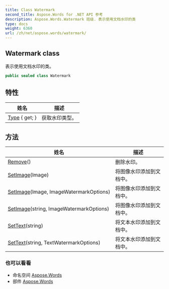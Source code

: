 ```yaml
---
title: Class Watermark
second_title: Aspose.Words for .NET API 参考
description: Aspose.Words.Watermark 班级. 表示使用文档水印的类
type: docs
weight: 6360
url: /zh/net/aspose.words/watermark/
---
```

## Watermark class

表示使用文档水印的类。

```csharp
public sealed class Watermark
```

## 特性

| 姓名 | 描述 |
| --- | --- |
| [Type](../../aspose.words/watermark/type/) { get; } | 获取水印类型。 |

## 方法

| 姓名 | 描述 |
| --- | --- |
| [Remove](../../aspose.words/watermark/remove/)() | 删除水印。 |
| [SetImage](../../aspose.words/watermark/setimage/#setimage)(Image) | 将图像水印添加到文档中。 |
| [SetImage](../../aspose.words/watermark/setimage/#setimage_1)(Image, ImageWatermarkOptions) | 将图像水印添加到文档中。 |
| [SetImage](../../aspose.words/watermark/setimage/#setimage_2)(string, ImageWatermarkOptions) | 将图像水印添加到文档中。 |
| [SetText](../../aspose.words/watermark/settext/#settext)(string) | 将文本水印添加到文档中。 |
| [SetText](../../aspose.words/watermark/settext/#settext_1)(string, TextWatermarkOptions) | 将文本水印添加到文档中。 |

### 也可以看看

* 命名空间 [Aspose.Words](../../aspose.words/)
* 部件 [Aspose.Words](../../)


